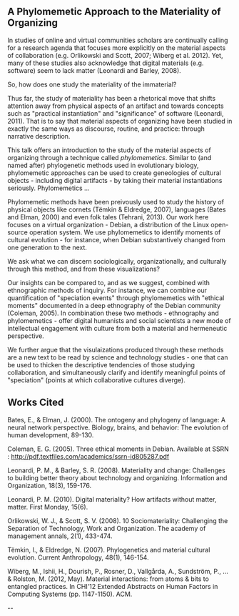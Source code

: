 ## A Phylomemetic Approach to the Materiality of Organizing

In studies of online and virtual communities scholars are continually calling for a research agenda that focuses more explicitly on the material aspects of collaboration (e.g. Orlikowski and Scott, 2007; Wiberg et al. 2012). Yet, many of these studies also acknowledge that digital materials (e.g. software) seem to lack matter (Leonardi and Barley, 2008). 

So, how does one study the materiality of the immaterial? 

Thus far, the study of materiality has been a rhetorical move that shifts attention away from physical aspects of an artifact and towards concepts such as "practical instantiation" and "significance" of software (Leonardi, 2011). That is to say that material aspects of organizing have been studied in exactly the same ways as discourse, routine, and practice: through narrative description. 

This talk offers an introduction to the study of the material aspects of organizing through a technique called *phylomemetics*. Similar to (and named after) phylogenetic methods used in evolutionary biology, phylomemetic approaches can be used to create  geneologies of cultural objects - including digital artifacts - by taking their material instantiations seriously. Phylomemetics ...  

Phylomemetic methods have been preivously used to study the history of physical objects like cornets (Tëmkin & Eldredge, 2007), languages (Bates and Elman, 2000) and even folk tales (Tehrani, 2013). Our work here focuses on a virtual organization - Debian, a distribution of the Linux open-source operation system. We use phylomemetics to identify moments of cultural evolution - for instance, when Debian substantively changed from one generation to the next. 

We ask what we can discern sociologically, organizationally, and culturally through this method, and from these visualizations? 

Our insights can be compared to, and as we suggest, combined with ethnographic methods of inquiry. For instance, we can combine our quantification of "speciation events" through phylomemetics with "ethical moments" documented in a deep ethnography of the Debian community (Coleman, 2005). In combination these two methods - ethnography and phylomemetics - offer digital humanists and social scientists a new mode of intellectual engagement with culture from both a material and hermeneutic perspective. 

We further argue that the visulaizations produced through these methods are a new text to be read by science and technology studies - one that can be used to thicken the descriptive tendencies of those studying collaboration, and simultaneously clarify and identify meaningful points of "speciation" (points at which collaborative cultures diverge). 

## Works Cited

Bates, E., & Elman, J. (2000). The ontogeny and phylogeny of language: A neural network perspective. Biology, brains, and behavior: The evolution of human development, 89-130.

Coleman, E. G. (2005). Three ethical moments in Debian. Available at SSRN : http://pdf.textfiles.com/academics/ssrn-id805287.pdf

Leonardi, P. M., & Barley, S. R. (2008). Materiality and change: Challenges to building better theory about technology and organizing. Information and Organization, 18(3), 159-176.

Leonardi, P. M. (2010). Digital materiality? How artifacts without matter, matter. First Monday, 15(6).

Orlikowski, W. J., & Scott, S. V. (2008). 10 Sociomateriality: Challenging the Separation of Technology, Work and Organization. The academy of management annals, 2(1), 433-474.

Tëmkin, I., & Eldredge, N. (2007). Phylogenetics and material cultural evolution. Current Anthropology, 48(1), 146-154.

Wiberg, M., Ishii, H., Dourish, P., Rosner, D., Vallgårda, A., Sundström, P., ... & Rolston, M. (2012, May). Material interactions: from atoms & bits to entangled practices. In CHI'12 Extended Abstracts on Human Factors in Computing Systems (pp. 1147-1150). ACM.

-- 

